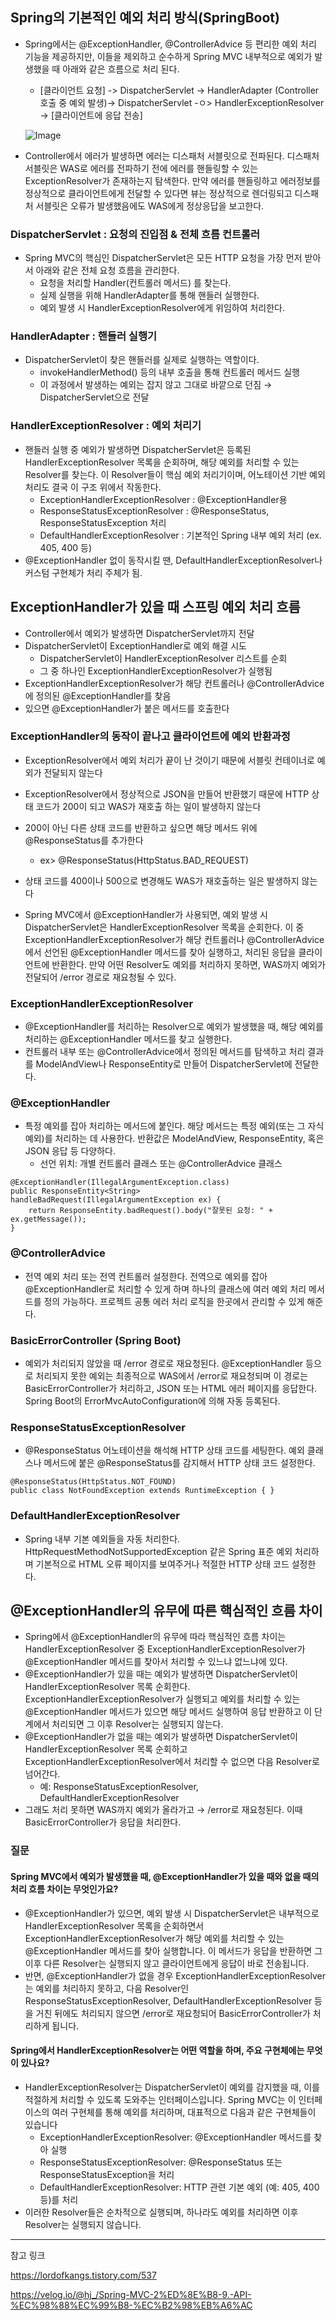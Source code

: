 ## Spring의 기본적인 예외 처리 방식(SpringBoot)
- Spring에서는 @ExceptionHandler, @ControllerAdvice 등 편리한 예외 처리 기능을 제공하지만, 이들을 제외하고 순수하게 Spring MVC 내부적으로 예외가 발생했을 때 아래와 같은 흐름으로 처리 된다.
    - [클라이언트 요청] -> DispatcherServlet -> HandlerAdapter (Controller 호출 중 예외 발생)-> DispatcherServlet -ㅇ> HandlerExceptionResolver -> [클라이언트에 응답 전송]

    ![Image](https://github.com/user-attachments/assets/07f04531-cd0e-4c3c-baa7-2a9953786af6)

- Controller에서 에러가 발생하면 에러는 디스패처 서블릿으로 전파된다. 디스패처 서블릿은 WAS로 에러를 전파하기 전에 에러를 핸들링할 수 있는 ExceptionResolver가 존재하는지 탐색한다. 만약 에러를 핸들링하고 에러정보를 정상적으로 클라이언트에게 전달할 수 있다면 뷰는 정상적으로 렌더링되고 디스패처 서블릿은 오류가 발생했음에도 WAS에게 정상응답을 보고한다. 

### DispatcherServlet : 요청의 진입점 & 전체 흐름 컨트롤러
- Spring MVC의 핵심인 DispatcherServlet은 모든 HTTP 요청을 가장 먼저 받아서 아래와 같은 전체 요청 흐름을 관리한다.
    - 요청을 처리할 Handler(컨트롤러 메서드) 를 찾는다.
    - 실제 실행을 위해 HandlerAdapter를 통해 핸들러 실행한다.
    - 예외 발생 시 HandlerExceptionResolver에게 위임하여 처리한다.

### HandlerAdapter : 핸들러 실행기
- DispatcherServlet이 찾은 핸들러를 실제로 실행하는 역할이다.
    - invokeHandlerMethod() 등의 내부 호출을 통해 컨트롤러 메서드 실행
    - 이 과정에서 발생하는 예외는 잡지 않고 그대로 바깥으로 던짐 → DispatcherServlet으로 전달

### HandlerExceptionResolver : 예외 처리기
- 핸들러 실행 중 예외가 발생하면 DispatcherServlet은 등록된 HandlerExceptionResolver 목록을 순회하며, 해당 예외를 처리할 수 있는 Resolver를 찾는다. 이 Resolver들이 핵심 예외 처리기이며, 어노테이션 기반 예외 처리도 결국 이 구조 위에서 작동한다.
    - ExceptionHandlerExceptionResolver : @ExceptionHandler용 
    - ResponseStatusExceptionResolver : @ResponseStatus, ResponseStatusException 처리
    - DefaultHandlerExceptionResolver : 기본적인 Spring 내부 예외 처리 (ex. 405, 400 등)
- @ExceptionHandler 없이 동작시킬 땐, DefaultHandlerExceptionResolver나 커스텀 구현체가 처리 주체가 됨.

## ExceptionHandler가 있을 때 스프링 예외 처리 흐름
- Controller에서 예외가 발생하면 DispatcherServlet까지 전달
- DispatcherServlet이 ExceptionHandler로 예외 해결 시도
    -  DispatcherServlet이 HandlerExceptionResolver 리스트를 순회
    - 그 중 하나인 ExceptionHandlerExceptionResolver가 실행됨
- ExceptionHandlerExceptionResolver가 해당 컨트롤러나 @ControllerAdvice에 정의된 @ExceptionHandler를 찾음
- 있으면 @ExceptionHandler가 붙은 메서드를 호출한다

### ExceptionHandler의 동작이 끝나고 클라이언트에 예외 반환과정
- ExceptionResolver에서 예외 처리가 끝이 난 것이기 때문에 서블릿 컨테이너로 예외가 전달되지 않는다
- ExceptionResolver에서 정상적으로 JSON을 만들어 반환했기 때문에 HTTP 상태 코드가 200이 되고 WAS가 재호출 하는 일이 발생하지 않는다
- 200이 아닌 다른 상태 코드를 반환하고 싶으면 해당 메서드 위에 @ResponseStatus를 추가한다
    - ex> @ResponseStatus(HttpStatus.BAD_REQUEST)
- 상태 코드를 400이나 500으로 변경해도 WAS가 재호출하는 일은 발생하지 않는다

- Spring MVC에서 @ExceptionHandler가 사용되면, 예외 발생 시 DispatcherServlet은 HandlerExceptionResolver 목록을 순회한다. 이 중 ExceptionHandlerExceptionResolver가 해당 컨트롤러나 @ControllerAdvice에서 선언된 @ExceptionHandler 메서드를 찾아 실행하고,
처리된 응답을 클라이언트에 반환한다. 만약 어떤 Resolver도 예외를 처리하지 못하면, WAS까지 예외가 전달되어 /error 경로로 재요청될 수 있다.

### ExceptionHandlerExceptionResolver
- @ExceptionHandler를 처리하는 Resolver으로 예외가 발생했을 때, 해당 예외를 처리하는 @ExceptionHandler 메서드를 찾고 실행한다.
- 컨트롤러 내부 또는 @ControllerAdvice에서 정의된 메서드를 탐색하고 처리 결과를 ModelAndView나 ResponseEntity로 만들어 DispatcherServlet에 전달한다.

### @ExceptionHandler
- 특정 예외를 잡아 처리하는 메서드에 붙인다. 해당 메서드는 특정 예외(또는 그 자식 예외)를 처리하는 데 사용한다. 반환값은 ModelAndView, ResponseEntity, 혹은 JSON 응답 등 다양하다.
    - 선언 위치: 개별 컨트롤러 클래스 또는 @ControllerAdvice 클래스
```
@ExceptionHandler(IllegalArgumentException.class)
public ResponseEntity<String> handleBadRequest(IllegalArgumentException ex) {
    return ResponseEntity.badRequest().body("잘못된 요청: " + ex.getMessage());
}
```

### @ControllerAdvice
- 전역 예외 처리 또는 전역 컨트롤러 설정한다. 전역으로 예외를 잡아 @ExceptionHandler로 처리할 수 있게 하며 하나의 클래스에 여러 예외 처리 메서드를 정의 가능하다. 프로젝트 공통 에러 처리 로직을 한곳에서 관리할 수 있게 해준다.

### BasicErrorController (Spring Boot)
- 예외가 처리되지 않았을 때 /error 경로로 재요청된다. @ExceptionHandler 등으로 처리되지 못한 예외는 최종적으로 WAS에서 /error로 재요청되며 이 경로는 BasicErrorController가 처리하고, JSON 또는 HTML 에러 페이지를 응답한다. Spring Boot의 ErrorMvcAutoConfiguration에 의해 자동 등록된다.

### ResponseStatusExceptionResolver
- @ResponseStatus 어노테이션을 해석해 HTTP 상태 코드를 세팅한다. 예외 클래스나 메서드에 붙은 @ResponseStatus를 감지해서 HTTP 상태 코드 설정한다.

```
@ResponseStatus(HttpStatus.NOT_FOUND)
public class NotFoundException extends RuntimeException { }
```
### DefaultHandlerExceptionResolver
- Spring 내부 기본 예외들을 자동 처리한다. HttpRequestMethodNotSupportedException 같은 Spring 표준 예외 처리하며 기본적으로 HTML 오류 페이지를 보여주거나 적절한 HTTP 상태 코드 설정한다.

## @ExceptionHandler의 유무에 따른 핵심적인 흐름 차이
- Spring에서 @ExceptionHandler의 유무에 따라 핵심적인 흐름 차이는 HandlerExceptionResolver 중 ExceptionHandlerExceptionResolver가 @ExceptionHandler 메서드를 찾아서 처리할 수 있느냐 없느냐에 있다.
- @ExceptionHandler가 있을 때는 예외가 발생하면 DispatcherServlet이 HandlerExceptionResolver 목록 순회한다. ExceptionHandlerExceptionResolver가 실행되고 예외를 처리할 수 있는 @ExceptionHandler 메서드가 있으면 해당 메서드 실행하여 응답 반환하고  이 단계에서 처리되면 그 이후 Resolver는 실행되지 않는다.
- @ExceptionHandler가 없을 때는 예외가 발생하면 DispatcherServlet이 HandlerExceptionResolver 목록 순회하고 ExceptionHandlerExceptionResolver에서 처리할 수 없으면 다음 Resolver로 넘어간다.
    - 예: ResponseStatusExceptionResolver, DefaultHandlerExceptionResolver
- 그래도 처리 못하면 WAS까지 예외가 올라가고 → /error로 재요청된다. 이때 BasicErrorController가 응답을 처리한다.

### 질문
#### Spring MVC에서 예외가 발생했을 때, @ExceptionHandler가 있을 때와 없을 때의 처리 흐름 차이는 무엇인가요?
- @ExceptionHandler가 있으면, 예외 발생 시 DispatcherServlet은 내부적으로 HandlerExceptionResolver 목록을 순회하면서 ExceptionHandlerExceptionResolver가 해당 예외를 처리할 수 있는 @ExceptionHandler 메서드를 찾아 실행합니다. 이 메서드가 응답을 반환하면 그 이후 다른 Resolver는 실행되지 않고 클라이언트에게 응답이 바로 전송됩니다.
- 반면, @ExceptionHandler가 없을 경우 ExceptionHandlerExceptionResolver는 예외를 처리하지 못하고, 다음 Resolver인 ResponseStatusExceptionResolver, DefaultHandlerExceptionResolver 등을 거친 뒤에도 처리되지 않으면 /error로 재요청되어 BasicErrorController가 처리하게 됩니다.

#### Spring에서 HandlerExceptionResolver는 어떤 역할을 하며, 주요 구현체에는 무엇이 있나요?
- HandlerExceptionResolver는 DispatcherServlet이 예외를 감지했을 때, 이를 적절하게 처리할 수 있도록 도와주는 인터페이스입니다. Spring MVC는 이 인터페이스의 여러 구현체를 통해 예외를 처리하며, 대표적으로 다음과 같은 구현체들이 있습니다
    - ExceptionHandlerExceptionResolver: @ExceptionHandler 메서드를 찾아 실행
    - ResponseStatusExceptionResolver: @ResponseStatus 또는 ResponseStatusException을 처리
    - DefaultHandlerExceptionResolver: HTTP 관련 기본 예외 (예: 405, 400 등)를 처리
- 이러한 Resolver들은 순차적으로 실행되며, 하나라도 예외를 처리하면 이후 Resolver는 실행되지 않습니다.


---

참고 링크 

https://lordofkangs.tistory.com/537

https://velog.io/@hj_/Spring-MVC-2%ED%8E%B8-9.-API-%EC%98%88%EC%99%B8-%EC%B2%98%EB%A6%AC